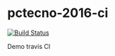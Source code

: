 # pctecno-2016-ci

[![Build Status](https://travis-ci.org/cortezcristian/pctecno-2016-ci.svg?branch=master)](https://travis-ci.org/cortezcristian/pctecno-2016-ci)

Demo travis CI
